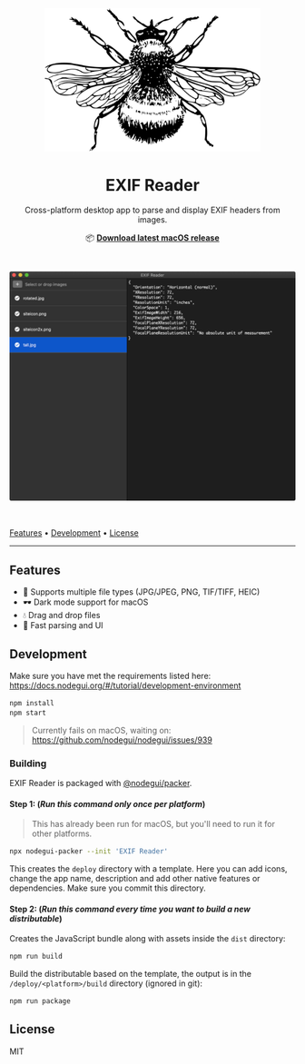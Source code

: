 <p align="center"><img src="https://raw.githubusercontent.com/rphillips-nz/exif-reader/master/raw/bumblebee.svg" alt="Nice, unrelated image of a bumblebee"  width="380"></p>
<h1 align="center">EXIF Reader</h1>
<p align="center">Cross-platform desktop app to parse and display EXIF headers from images.</p>
<p align="center">📦 <strong><a href="https://github.com/rphillips-nz/exif-reader/releases/latest/download/EXIF.Reader.zip">Download latest macOS release</a></strong></p>

&nbsp;

![Screenshot of EXIF Reader](https://raw.githubusercontent.com/rphillips-nz/exif-reader/master/raw/screenshot.png)

&nbsp;

[Features](#features)
&bull;
[Development](#development)
&bull;
[License](#license)

---

## Features

- 📄 Supports multiple file types (JPG/JPEG, PNG, TIF/TIFF, HEIC)
- 🕶 Dark mode support for macOS
- 💧 Drag and drop files
- 🚀 Fast parsing and UI

## Development

Make sure you have met the requirements listed here: https://docs.nodegui.org/#/tutorial/development-environment

```sh
npm install
npm start
```

> Currently fails on macOS, waiting on: https://github.com/nodegui/nodegui/issues/939

### Building

EXIF Reader is packaged with [@nodegui/packer](https://github.com/nodegui/packer).

#### Step 1: (_**Run this command only once per platform**_)

> This has already been run for macOS, but you'll need to run it for other platforms.

```sh
npx nodegui-packer --init 'EXIF Reader'
```

This creates the `deploy` directory with a template. Here you can add icons, change the app name, description and add other native features or dependencies. Make sure you commit this directory.

#### Step 2: (_**Run this command every time you want to build a new distributable**_)

Creates the JavaScript bundle along with assets inside the `dist` directory:

```sh
npm run build
```

Build the distributable based on the template, the output is in the `/deploy/<platform>/build` directory (ignored in git):

```sh
npm run package
```

## License

MIT
